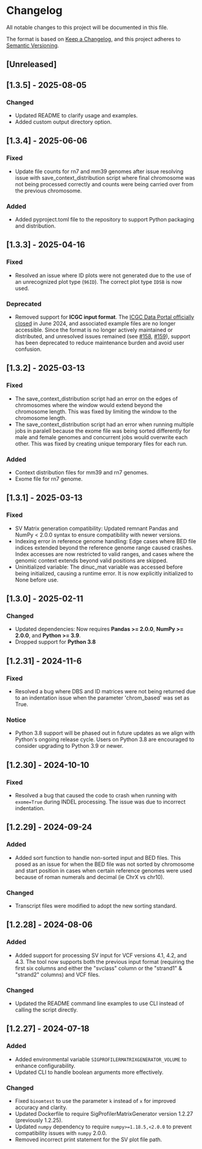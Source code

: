 # Changelog

All notable changes to this project will be documented in this file.

The format is based on [Keep a Changelog](https://keepachangelog.com/en/1.0.0/), and this project adheres to [Semantic Versioning](https://semver.org/spec/v2.0.0.html).

## [Unreleased]

## [1.3.5] - 2025-08-05

### Changed
- Updated README to clarify usage and examples.
- Added custom output directory option.

## [1.3.4] - 2025-06-06

### Fixed
- Update file counts for rn7 and mm39 genomes after issue resolving issue with save_context_distribution script where final chromosome was not being processed correctly and counts were being carried over from the previous chromosome.

### Added
- Added pyproject.toml file to the repository to support Python packaging and distribution.

## [1.3.3] - 2025-04-16

### Fixed
- Resolved an issue where ID plots were not generated due to the use of an unrecognized plot type (`96ID`). The correct plot type `IDSB` is now used.

### Deprecated
- Removed support for **ICGC input format**. The [ICGC Data Portal officially closed](https://www.icgc-argo.org/) in June 2024, and associated example files are no longer accessible. Since the format is no longer actively maintained or distributed, and unresolved issues remained (see [#158](https://github.com/AlexandrovLab/SigProfilerMatrixGenerator/issues/158), [#159](https://github.com/AlexandrovLab/SigProfilerMatrixGenerator/issues/159)), support has been deprecated to reduce maintenance burden and avoid user confusion.

## [1.3.2] - 2025-03-13

### Fixed
- The save_context_distribution script had an error on the edges of chromosomes where the window would extend beyond the chromosome length. This was fixed by limiting the window to the chromosome length.
- The save_context_distribution script had an error when running multiple jobs in paralell because the exome file was being sorted differently for male and female genomes and concurrent jobs would overwrite each other. This was fixed by creating unique temporary files for each run.

### Added
- Context distribution files for mm39 and rn7 genomes.
- Exome file for rn7 genome.


## [1.3.1] - 2025-03-13

### Fixed
- SV Matrix generation compatibility: Updated remnant Pandas and NumPy < 2.0.0 syntax to ensure compatibility with newer versions.
- Indexing error in reference genome handling: Edge cases where BED file indices extended beyond the reference genome range caused crashes. Index accesses are now restricted to valid ranges, and cases where the genomic context extends beyond valid positions are skipped.
- Uninitialized variable: The dinuc_mat variable was accessed before being initialized, causing a runtime error. It is now explicitly initialized to None before use.

## [1.3.0] - 2025-02-11

### Changed
- Updated dependencies: Now requires **Pandas >= 2.0.0**, **NumPy >= 2.0.0**, and **Python >= 3.9**.
- Dropped support for **Python 3.8**

## [1.2.31] - 2024-11-6

### Fixed
- Resolved a bug where DBS and ID matrices were not being returned due to an indentation issue when the parameter 'chrom_based' was set as True.

### Notice
- Python 3.8 support will be phased out in future updates as we align with Python's ongoing release cycle. Users on Python 3.8 are encouraged to consider upgrading to Python 3.9 or newer.

## [1.2.30] - 2024-10-10

### Fixed
- Resolved a bug that caused the code to crash when running with `exome=True` during INDEL processing. The issue was due to incorrect indentation.

## [1.2.29] - 2024-09-24

### Added
- Added sort function to handle non-sorted input and BED files. This posed as an issue for when the BED file was not sorted by chromosome and start position in cases when certain reference genomes were used because of roman numerals and decimal (ie ChrX vs chr10).

### Changed
- Transcript files were modified to adopt the new sorting standard.


## [1.2.28] - 2024-08-06

### Added
- Added support for processing SV input for VCF versions 4.1, 4.2, and 4.3. The tool now supports both the previous input format (requiring the first six columns and either the "svclass" column or the "strand1" & "strand2" columns) and VCF files.

### Changed
- Updated the README command line examples to use CLI instead of calling the script directly.

## [1.2.27] - 2024-07-18

### Added
- Added environmental variable `SIGPROFILERMATRIXGENERATOR_VOLUME` to enhance configurability.
- Updated CLI to handle boolean arguments more effectively.

### Changed
- Fixed `binomtest` to use the parameter `k` instead of `x` for improved accuracy and clarity.
- Updated Dockerfile to require SigProfilerMatrixGenerator version 1.2.27 (previously 1.2.25).
- Updated `numpy` dependency to require `numpy>=1.18.5,<2.0.0` to prevent compatibility issues with `numpy` 2.0.0.
- Removed incorrect print statement for the SV plot file path.